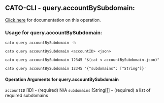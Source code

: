 
## CATO-CLI - query.accountBySubdomain:
[Click here](https://api.catonetworks.com/documentation/#query-accountBySubdomain) for documentation on this operation.

### Usage for query.accountBySubdomain:

`cato query accountBySubdomain -h`

`cato query accountBySubdomain <accountID> <json>`

`cato query accountBySubdomain 12345 "$(cat < accountBySubdomain.json)"`

`cato query accountBySubdomain 12345 '{"subdomains": ["String"]}'`

#### Operation Arguments for query.accountBySubdomain ####
`accountID` [ID] - (required) N/A 
`subdomains` [String[]] - (required) a list of required subdomains 
